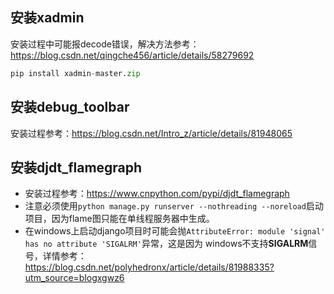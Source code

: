 
## 安装xadmin
安装过程中可能报decode错误，解决方法参考：https://blog.csdn.net/qingche456/article/details/58279692
```python
pip install xadmin-master.zip
```


## 安装debug_toolbar
安装过程参考：https://blog.csdn.net/Intro_z/article/details/81948065


## 安装djdt_flamegraph
* 安装过程参考：https://www.cnpython.com/pypi/djdt_flamegraph
* 注意必须使用`python manage.py runserver --nothreading --noreload`启动项目，因为flame图只能在单线程服务器中生成。
* 在windows上启动django项目时可能会抛`AttributeError: module 'signal' has no attribute 'SIGALRM'`异常，这是因为
windows不支持**SIGALRM**信号，详情参考：https://blog.csdn.net/polyhedronx/article/details/81988335?utm_source=blogxgwz6